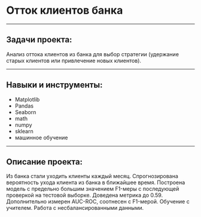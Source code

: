 # Отток клиентов банка
---

## Задачи проекта:
Анализ оттока клиентов из банка для выбор стратегии (удержание старых клиентов или привлечение новых клиентов).

---
## Навыки и инструменты:

* Matplotlib
* Pandas
* Seaborn
* math
* numpy
* sklearn
* машинное обучение

---
## Описание проекта:

Из банка стали уходить клиенты каждый месяц. 
Спрогнозирована вероятность ухода клиента из банка в ближайшее время.
Построена модель с предельно большим значением F1-меры с последующей проверкой на тестовой выборке. Доведена метрика до 0.59. 
Дополнительно измерен AUC-ROC, соотнесен с F1-мерой.
Обучение с учителем. Работа с несбалансированными данными.
